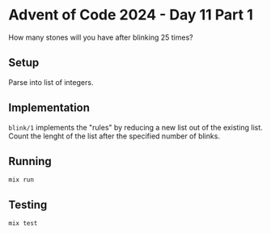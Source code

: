 # Advent of Code 2024 - Day 11 Part 1

How many stones will you have after blinking 25 times?

## Setup

Parse into list of integers.

## Implementation

`blink/1` implements the "rules" by reducing a new list out of the existing
list. Count the lenght of the list after the specified number of blinks.

## Running

`mix run`

## Testing

`mix test`

